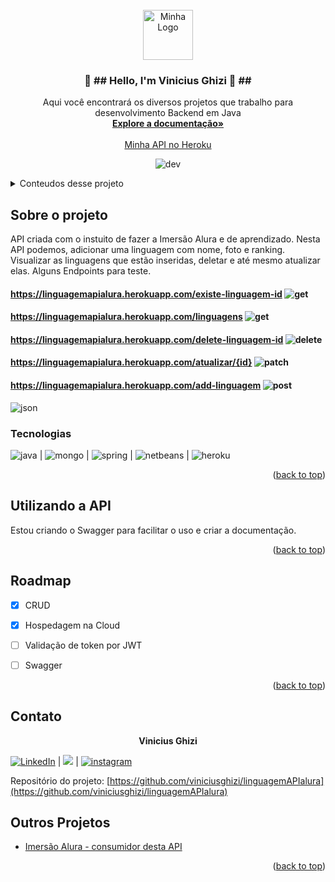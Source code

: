 <div id="top"></div>

<!-- PROJECT LOGO -->
<br />
<div align="center">
  <a href="https://github.com/viniciusghizi">
    <img src="https://viniciusghizi.files.wordpress.com/2022/07/industrias_timmerman_logo__5_-removebg-preview.png?w=500" alt="Minha Logo" width="80" height="80">
  </a>

<h3 align="center">👋 ##  Hello, I'm  Vinicius Ghizi  🍫 ##</h3>

  <p align="center">
    Aqui você encontrará os diversos projetos que trabalho para desenvolvimento Backend em Java    <br />
    <a href=""><strong>Explore a documentação»</strong></a>
    <br />
    <br />
    <a href="https://linguagemapialura.herokuapp.com/linguagens">Minha API no Heroku</a>
    
![dev]
 <!--    ·
   <a href="https://github.com/github_username/repo_name/issues">Report Bug</a>
    ·
    <a href="https://github.com/github_username/repo_name/issues">Request Feature</a>
  </p> -->
</div>



<!-- TABLE OF CONTENTS -->
<details>
  <summary>Conteudos desse projeto</summary>
  <ol>
    <li>
      <a href="#sobre-o-projeto">Sobre o projeto</a>
      <ul>
        <li><a href="#tecnologias">Tecnologias</a></li>
      </ul>
    </li>
    <li>
      <a href="#utilizando-a-api">Utilizando a API</a>
       </li>
    <li>
      <a href="#roadmap">RoadMap</a> </li>
    <li>
      <a href="#contato">Contato</a> </li>
    <li>
      <a href="#outros-projetos">Outros Projetos</a>
</details>



<!-- ABOUT THE PROJECT -->
## Sobre o projeto



API criada com o instuito de fazer a Imersão Alura e de aprendizado. Nesta API podemos, adicionar uma linguagem com nome, foto e ranking. Visualizar as linguagens que estão inseridas, deletar e até mesmo atualizar elas. 
Alguns Endpoints para teste.
  
#### https://linguagemapialura.herokuapp.com/existe-linguagem-id ![get]
#### https://linguagemapialura.herokuapp.com/linguagens ![get]
#### https://linguagemapialura.herokuapp.com/delete-linguagem-id ![delete]
#### https://linguagemapialura.herokuapp.com/atualizar/{id} ![patch]
#### https://linguagemapialura.herokuapp.com/add-linguagem ![post] 
  
![json] 



### Tecnologias
![java] | ![mongo] | ![spring] | ![netbeans] | ![heroku]

<p align="right">(<a href="#top">back to top</a>)</p>



<!-- GETTING STARTED -->
## Utilizando a API

Estou criando o Swagger para facilitar o uso e criar a documentação.


<p align="right">(<a href="#top">back to top</a>)</p>

<!-- ROADMAP -->
## Roadmap

- [X] CRUD
- [X] Hospedagem na Cloud
- [ ] Validação de token por JWT
- [ ] Swagger


<p align="right">(<a href="#top">back to top</a>)</p>


<!-- CONTACT -->
## Contato

<p align="center"> <strong>Vinicius Ghizi </strong> </p> 

[![LinkedIn][linkedin-shield]][linkedin-url] | <a href="mailto:vinighizi@gmail.com"><img src="https://img.shields.io/badge/gmail-%23DD0031.svg?&style=for-the-badge&logo=gmail&logoColor=white"/></a> | [![instagram][instagram]][ig] 

Repositório do projeto: [https://github.com/viniciusghizi/linguagemAPIalura](https://github.com/viniciusghizi/linguagemAPIalura)

<!-- Others Projects-->
## Outros Projetos

 - [Imersão Alura - consumidor desta API](https://github.com/viniciusghizi/imersaoAlura)

<p align="right">(<a href="#top">back to top</a>)</p>

<!-- MARKDOWN LINKS & IMAGES -->
<!-- DEV TOOLS'N'FRAMEWORKS -->
[java]:https://img.shields.io/badge/Java-ED8B00?style=for-the-badge&logo=java&logoColor=white
[netbeans]:https://img.shields.io/badge/apache%20netbeans-1B6AC6?style=for-the-badge&logo=apache%20netbeans%20IDE&logoColor=white
[mongo]:https://img.shields.io/badge/MongoDB-4EA94B?style=for-the-badge&logo=mongodb&logoColor=white
[spring]:https://img.shields.io/badge/Spring_Boot-F2F4F9?style=for-the-badge&logo=spring-boot
[heroku]:https://img.shields.io/badge/Heroku-430098?style=for-the-badge&logo=heroku&logoColor=white

<!-- Project Status -->
[dev]:https://camo.githubusercontent.com/18185202231435bc1c2003830758e4b9f1567a33602d9d5ed1c73a04f8a44348/687474703a2f2f696d672e736869656c64732e696f2f7374617469632f76313f6c6162656c3d535441545553266d6573736167653d454d253230444553454e564f4c56494d454e544f26636f6c6f723d475245454e267374796c653d666f722d7468652d6261646765

  
<!-- Contacts Markdown -->
[instagram]:https://img.shields.io/badge/Instagram-E4405F?style=for-the-badge&logo=instagram&logoColor=white
[ig]:https://www.instagram.com/viniciusghizi/
[linkedin-shield]: https://img.shields.io/badge/-LinkedIn-black.svg?style=for-the-badge&logo=linkedin&colorB=555
[linkedin-url]: www.linkedin.com/in/vinicius-ghizi-informatica/
  
<!-- API Commands -->
[get]:https://img.shields.io/badge/GET-2ea44f
[delete]:https://img.shields.io/badge/delete-red
[post]:https://img.shields.io/badge/post-yellow
[patch]:https://img.shields.io/badge/patch-yellow
[json]:https://img.shields.io/badge/JSON-body-blue

